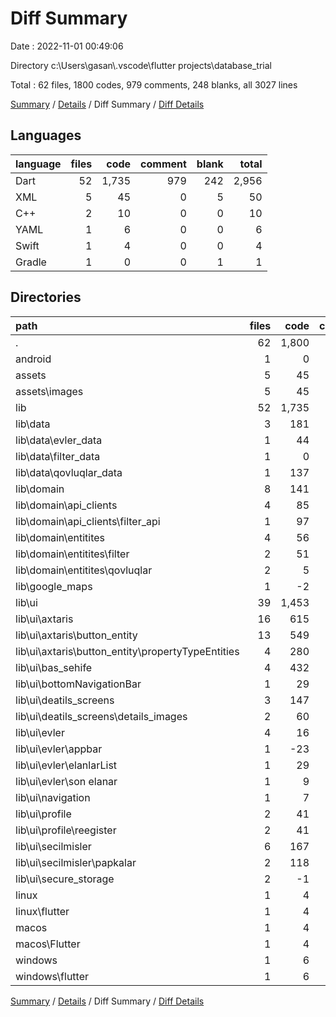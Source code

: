 # Diff Summary

Date : 2022-11-01 00:49:06

Directory c:\\Users\\gasan\\.vscode\\flutter projects\\database_trial

Total : 62 files,  1800 codes, 979 comments, 248 blanks, all 3027 lines

[Summary](results.md) / [Details](details.md) / Diff Summary / [Diff Details](diff-details.md)

## Languages
| language | files | code | comment | blank | total |
| :--- | ---: | ---: | ---: | ---: | ---: |
| Dart | 52 | 1,735 | 979 | 242 | 2,956 |
| XML | 5 | 45 | 0 | 5 | 50 |
| C++ | 2 | 10 | 0 | 0 | 10 |
| YAML | 1 | 6 | 0 | 0 | 6 |
| Swift | 1 | 4 | 0 | 0 | 4 |
| Gradle | 1 | 0 | 0 | 1 | 1 |

## Directories
| path | files | code | comment | blank | total |
| :--- | ---: | ---: | ---: | ---: | ---: |
| . | 62 | 1,800 | 979 | 248 | 3,027 |
| android | 1 | 0 | 0 | 1 | 1 |
| assets | 5 | 45 | 0 | 5 | 50 |
| assets\\images | 5 | 45 | 0 | 5 | 50 |
| lib | 52 | 1,735 | 979 | 242 | 2,956 |
| lib\\data | 3 | 181 | 92 | 27 | 300 |
| lib\\data\\evler_data | 1 | 44 | 22 | 10 | 76 |
| lib\\data\\filter_data | 1 | 0 | 78 | 13 | 91 |
| lib\\data\\qovluqlar_data | 1 | 137 | -8 | 4 | 133 |
| lib\\domain | 8 | 141 | 79 | 46 | 266 |
| lib\\domain\\api_clients | 4 | 85 | 56 | 33 | 174 |
| lib\\domain\\api_clients\\filter_api | 1 | 97 | 17 | 26 | 140 |
| lib\\domain\\entitites | 4 | 56 | 23 | 13 | 92 |
| lib\\domain\\entitites\\filter | 2 | 51 | 23 | 14 | 88 |
| lib\\domain\\entitites\\qovluqlar | 2 | 5 | 0 | -1 | 4 |
| lib\\google_maps | 1 | -2 | 0 | 0 | -2 |
| lib\\ui | 39 | 1,453 | 774 | 168 | 2,395 |
| lib\\ui\\axtaris | 16 | 615 | 528 | 104 | 1,247 |
| lib\\ui\\axtaris\\button_entity | 13 | 549 | 38 | 70 | 657 |
| lib\\ui\\axtaris\\button_entity\\propertyTypeEntities | 4 | 280 | 16 | 33 | 329 |
| lib\\ui\\bas_sehife | 4 | 432 | 97 | 22 | 551 |
| lib\\ui\\bottomNavigationBar | 1 | 29 | 115 | 5 | 149 |
| lib\\ui\\deatils_screens | 3 | 147 | 7 | 5 | 159 |
| lib\\ui\\deatils_screens\\details_images | 2 | 60 | 2 | 4 | 66 |
| lib\\ui\\evler | 4 | 16 | 5 | 6 | 27 |
| lib\\ui\\evler\\appbar | 1 | -23 | 0 | 0 | -23 |
| lib\\ui\\evler\\elanlarList | 1 | 29 | 8 | 5 | 42 |
| lib\\ui\\evler\\son elanar | 1 | 9 | 3 | 0 | 12 |
| lib\\ui\\navigation | 1 | 7 | 1 | 1 | 9 |
| lib\\ui\\profile | 2 | 41 | 4 | 7 | 52 |
| lib\\ui\\profile\\reegister | 2 | 41 | 4 | 7 | 52 |
| lib\\ui\\secilmisler | 6 | 167 | 17 | 18 | 202 |
| lib\\ui\\secilmisler\\papkalar | 2 | 118 | 9 | 13 | 140 |
| lib\\ui\\secure_storage | 2 | -1 | 0 | 0 | -1 |
| linux | 1 | 4 | 0 | 0 | 4 |
| linux\\flutter | 1 | 4 | 0 | 0 | 4 |
| macos | 1 | 4 | 0 | 0 | 4 |
| macos\\Flutter | 1 | 4 | 0 | 0 | 4 |
| windows | 1 | 6 | 0 | 0 | 6 |
| windows\\flutter | 1 | 6 | 0 | 0 | 6 |

[Summary](results.md) / [Details](details.md) / Diff Summary / [Diff Details](diff-details.md)